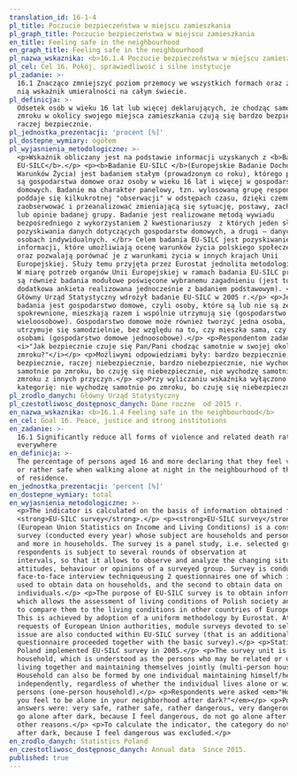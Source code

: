 ```yaml
---
translation_id: 16-1-4
pl_title: Poczucie bezpieczeństwa w miejscu zamieszkania
pl_graph_title: Poczucie bezpieczeństwa w miejscu zamieszkania
en_title: Feeling safe in the neighbourhood
en_graph_title: Feeling safe in the neighbourhood
pl_nazwa_wskaznika: <b>16.1.4 Poczucie bezpieczeństwa w miejscu zamieszkania</b>
pl_cel: Cel 16. Pokój, sprawiedliwość i silne instytucje
pl_zadanie: >-
  16.1 Znacząco zmniejszyć poziom przemocy we wszystkich formach oraz związany z
  nią wskaźnik umieralności na całym świecie.
pl_definicja: >-
  Odsetek osób w wieku 16 lat lub więcej deklarujących, że chodząc samotnie po
  zmroku w okolicy swojego miejsca zamieszkania czują się bardzo bezpiecznie lub
  raczej bezpiecznie.
pl_jednostka_prezentacji: 'procent [%]'
pl_dostepne_wymiary: ogółem
pl_wyjasnienia_metodologiczne: >-
  <p>Wskaźnik obliczany jest na podstawie informacji uzyskanych z <b>Badania
  EU-SILC</b>.</p> <p><b>Badanie EU-SILC </b>(Europejskie Badanie Dochodów i
  Warunków Życia) jest badaniem stałym (prowadzonym co roku), którego podmiotem
  są gospodarstwa domowe oraz osoby w wieku 16 lat i więcej w gospodarstwach
  domowych. Badanie ma charakter panelowy, tzn. wylosowaną grupę respondentów
  poddaje się kilkukrotnej "obserwacji" w odstępach czasu, dzięki czemu można
  zaobserwować i przeanalizować zmieniającą się sytuację, postawy, zachowania
  lub opinie badanej grupy. Badanie jest realizowane metodą wywiadu
  bezpośredniego z wykorzystaniem 2 kwestionariuszy  z których jeden służy do
  pozyskiwania danych dotyczących gospodarstw domowych, a drugi – danych o
  osobach indywidualnych. </br> Celem badania EU-SILC jest pozyskiwanie
  informacji, które umożliwiają ocenę warunków życia polskiego społeczeństwa
  oraz pozwalają porównać je z warunkami życia w innych krajach Unii
  Europejskiej. Służy temu przyjęta przez Eurostat jednolita metodologia. </br>
  W miarę potrzeb organów Unii Europejskiej w ramach badania EU-SILC prowadzone
  są również badania modułowe poświęcone wybranemu zagadnieniu (jest to
  dodatkowa ankieta realizowana jednocześnie z badaniem podstawowym). </br>
  Główny Urząd Statystyczny wdrożył badanie EU-SILC w 2005 r.</p> <p>Jednostką
  badania jest gospodarstwo domowe, czyli osoby, które są lub nie są ze sobą
  spokrewnione, mieszkają razem i wspólnie utrzymują się (gospodarstwo domowe
  wieloosobowe). Gospodarstwo domowe może również tworzyć jedna osoba, która
  utrzymuje się samodzielnie, bez względu na to, czy mieszka sama, czy z innymi
  osobami (gospodarstwo domowe jednoosobowe).</p> <p>Respondentom zadano pytanie
  <i>"Jak bezpiecznie czuje się Pan/Pani chodząc samotnie w swojej okolicy po
  zmroku?"</i></p> <p>Możliwymi odpowiedziami były: bardzo bezpiecznie, raczej
  bezpiecznie, raczej niebezpiecznie, bardzo niebezpiecznie, nie wychodzę
  samotnie po zmroku, bo czuję się niebezpiecznie, nie wychodzę samotnie po
  zmroku z innych przyczyn.</p> <p>Przy wyliczaniu wskaźnika wyłączono
  kategorię: nie wychodzę samotnie po zmroku, bo czuję się niebezpiecznie.</p>
pl_zrodlo_danych: Główny Urząd Statystyczny
pl_czestotliwosc_dostępnosc_danych: Dane roczne  od 2015 r.
en_nazwa_wskaznika: <b>16.1.4 Feeling safe in the neighbourhood</b>
en_cel: Goal 16. Peace, justice and strong institutions
en_zadanie: >-
  16.1 Significantly reduce all forms of violence and related death rates
  everywhere
en_definicja: >-
  The percentage of persons aged 16 and more declaring that they feel very safe
  or rather safe when walking alone at night in the neighbourhood of their place
  of residence.
en_jednostka_prezentacji: 'percent [%]'
en_dostepne_wymiary: total
en_wyjasnienia_metodologiczne: >-
  <p>The indicator is calculated on the basis of information obtained from the
  <strong>EU-SILC survey</strong>.</p> <p><strong>EU-SILC survey</strong>
  (European Union Statistics on Income and Living Conditions) is a constant
  survey (conducted every year) whose subject are households and persons aged 16
  and more in households. The survey is a panel study, i.e. selected group of
  respondents is subject to several rounds of observation at
  intervals, so that it allows to observe and analyze the changing situation,
  attitudes, behaviour or opinions of a surveyed group. Survey is conducted by
  face-to-face interview techniqueusing 2 questionnaires one of which is
  used to obtain data on households, and the second to obtain data on
  individuals.</p> <p>The purpose of EU-SILC survey is to obtain information
  which allows the assessment of living conditions of Polish society and allows
  to compare them to the living conditions in other countries of European Union.
  This is achieved by adoption of a uniform methodology by Eurostat. At current
  requests of European Union authorities, module surveys devoted to selected
  issue are also conducted within EU-SILC survey (that is an additional
  questionnaire proceeded together with the basic survey).</p> <p>Statistics
  Poland implemented EU-SILC survey in 2005.</p> <p>The survey unit is a
  household, which is understood as the persons who may be related or unrelated,
  living together and maintaining themselves jointly (multi-person household).
  Household can also be formed by one individual maintaining himself/herself
  independently, regardless of whether the individual lives alone or with other
  persons (one-person household).</p> <p>Respondents were asked <em>"How safe do
  you feel to be alone in your neighborhood after dark?"</em></p> <p>Possible
  answers were: very safe, rather safe, rather dangerous, very dangerous, do not
  go alone after dark, because I feel dangerous, do not go alone after dark for
  other reasons.</p> <p>To calculate the indicator, the category do not go alone
  after dark, because I feel dangerous was excluded.</p>
en_zrodlo_danych: Statistics Poland
en_czestotliwosc_dostępnosc_danych: Annual data  Since 2015.
published: true
---
```

